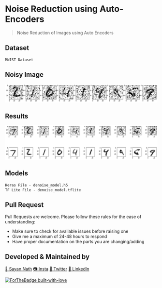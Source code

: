 # Noise Reduction using Auto-Encoders

> Noise Reduction of Images using Auto Encoders

## Dataset
```
MNIST Dataset
```

## Noisy Image

<img src = "assets/noise.png">

## Results
<img src = "assets/outcome.png">

## Models
```
Keras File - denoise_model.h5
TF Lite File - denoise_model.tflite
```

## Pull Request

Pull Requests are welcome. Please follow these rules for the ease of understanding:
* Make sure to check for available issues before raising one
* Give me a maximum of 24-48 hours to respond
* Have proper documentation on the parts you are changing/adding

## Developed & Maintained by

[👨 Sayan Nath](https://sayan-nath.web.app/)
[📷 Insta](https://www.instagram.com/sayannath235/)
[🐤 Twitter](https://twitter.com/SayanNa20204009)
[🧳 LinkedIn](https://www.linkedin.com/in/sayan-nath-15a989182/)

[![ForTheBadge built-with-love](http://ForTheBadge.com/images/badges/built-with-love.svg)](https://github.com/sayannath)
